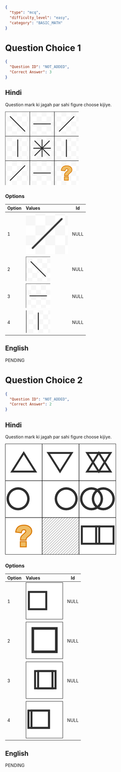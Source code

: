 ```json
{
  "type": "mcq",
  "difficulty_level": "easy",
  "category": "BASIC_MATH"
}
```

# Question Choice 1
```json
{
  "Question ID": "NOT_ADDED",
  "Correct Answer": 3
}
```

## Hindi
Question mark ki jagah par sahi figure choose kijiye.

![](images/question_10/choice1/choice1.png)

### Options
| Option | Values                                      |Id     |
|:-------|:--------------------------------------------|:-----:|
| 1      | ![](images/question_10/choice1/option1.png) |NULL   |
| 2      | ![](images/question_10/choice1/option2.png) |NULL   |
| 3      | ![](images/question_10/choice1/option3.png) |NULL   |
| 4      | ![](images/question_10/choice1/option4.png) |NULL   |

## English
PENDING

# Question Choice 2
```json
{
  "Question ID": "NOT_ADDED",
  "Correct Answer": 2
}
```

## Hindi
Question mark ki jagah par sahi figure choose kijiye.

![](images/question_10/choice2/choice2.png)

### Options
| Option | Values                                      |Id     |
|:-------|:--------------------------------------------|:-----:|
| 1      | ![](images/question_10/choice2/option1.png) |NULL   |
| 2      | ![](images/question_10/choice2/option2.png) |NULL   |
| 3      | ![](images/question_10/choice2/option3.png) |NULL   |
| 4      | ![](images/question_10/choice2/option4.png) |NULL   |


## English
PENDING
